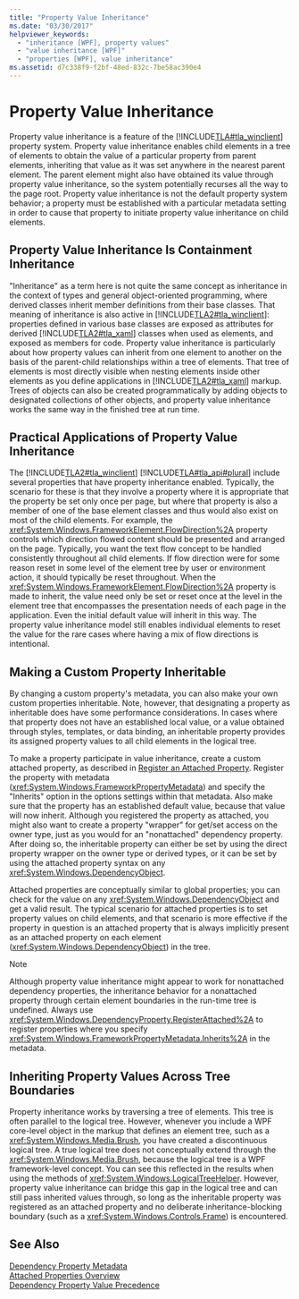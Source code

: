 ```yaml
---
title: "Property Value Inheritance"
ms.date: "03/30/2017"
helpviewer_keywords: 
  - "inheritance [WPF], property values"
  - "value inheritance [WPF]"
  - "properties [WPF], value inheritance"
ms.assetid: d7c338f9-f2bf-48ed-832c-7be58ac390e4
---
```

# Property Value Inheritance
Property value inheritance is a feature of the [!INCLUDE[TLA#tla_winclient](../../../../includes/tlasharptla-winclient-md.md)] property system. Property value inheritance enables child elements in a tree of elements to obtain the value of a particular property from parent elements, inheriting that value as it was set anywhere in the nearest parent element. The parent element might also have obtained its value through property value inheritance, so the system potentially recurses all the way to the page root. Property value inheritance is not the default property system behavior; a property must be established with a particular metadata setting in order to cause that property to initiate property value inheritance on child elements.  
  

  
<a name="Property_Value_Inheritance_is_Containment_Inheritance"></a>   
## Property Value Inheritance Is Containment Inheritance  
 "Inheritance" as a term here is not quite the same concept as inheritance in the context of types and general object-oriented programming, where derived classes inherit member definitions from their base classes. That meaning of inheritance is also active in [!INCLUDE[TLA2#tla_winclient](../../../../includes/tla2sharptla-winclient-md.md)]: properties defined in various base classes are exposed as attributes for derived [!INCLUDE[TLA2#tla_xaml](../../../../includes/tla2sharptla-xaml-md.md)] classes when used as elements, and exposed as members for code. Property value inheritance is particularly about how property values can inherit from one element to another on the basis of the parent-child relationships within a tree of elements. That tree of elements is most directly visible when nesting elements inside other elements as you define applications in [!INCLUDE[TLA2#tla_xaml](../../../../includes/tla2sharptla-xaml-md.md)] markup. Trees of objects can also be created programmatically by adding objects to designated collections of other objects, and property value inheritance works the same way in the finished tree at run time.  
  
<a name="Practical_Applications_of_Property_Value_Inheritance"></a>   
## Practical Applications of Property Value Inheritance  
 The [!INCLUDE[TLA2#tla_winclient](../../../../includes/tla2sharptla-winclient-md.md)] [!INCLUDE[TLA#tla_api#plural](../../../../includes/tlasharptla-apisharpplural-md.md)] include several properties that have property inheritance enabled. Typically, the scenario for these is that they involve a property where it is appropriate that the property be set only once per page, but where that property is also a member of one of the base element classes and thus would also exist on most of the child elements. For example, the <xref:System.Windows.FrameworkElement.FlowDirection%2A> property controls which direction flowed content should be presented and arranged on the page. Typically, you want the text flow concept to be handled consistently throughout all child elements. If flow direction were for some reason reset in some level of the element tree by user or environment action, it should typically be reset throughout. When the <xref:System.Windows.FrameworkElement.FlowDirection%2A> property is made to inherit, the value need only be set or reset once at the level in the element tree that encompasses the presentation needs of each page in the application. Even the initial default value will inherit in this way. The property value inheritance model still enables individual elements to reset the value for the rare cases where having a mix of flow directions is intentional.  
  
<a name="Making_a_Custom_Property_Inheritable"></a>   
## Making a Custom Property Inheritable  
 By changing a custom property's metadata, you can also make your own custom properties inheritable. Note, however, that designating a property as inheritable does have some performance considerations. In cases where that property does not have an established local value, or a value obtained through styles, templates, or data binding, an inheritable property provides its assigned property values to all child elements in the logical tree.  
  
 To make a property participate in value inheritance, create a custom attached property, as described in [Register an Attached Property](../../../../docs/framework/wpf/advanced/how-to-register-an-attached-property.md). Register the property with metadata (<xref:System.Windows.FrameworkPropertyMetadata>) and specify the "Inherits" option in the options settings within that metadata. Also make sure that the property has an established default value, because that value will now inherit. Although you registered the property as attached, you might also want to create a property "wrapper" for get/set access on the owner type, just as you would for an "nonattached" dependency property. After doing so, the inheritable property can either be set by using the direct property wrapper on the owner type or derived types, or it can be set by using the attached property syntax on any <xref:System.Windows.DependencyObject>.  
  
 Attached properties are conceptually similar to global properties; you can check for the value on any <xref:System.Windows.DependencyObject> and get a valid result. The typical scenario for attached properties is to set property values on child elements, and that scenario is more effective if the property in question is an attached property that is always implicitly present as an attached property on each element (<xref:System.Windows.DependencyObject>) in the tree.  
  
> [!NOTE]
>  Although property value inheritance might appear to work for nonattached dependency properties, the inheritance behavior for a nonattached property through certain element boundaries in the run-time tree is undefined. Always use <xref:System.Windows.DependencyProperty.RegisterAttached%2A> to register properties where you specify <xref:System.Windows.FrameworkPropertyMetadata.Inherits%2A> in the metadata.  
  
<a name="InheritanceContext"></a>   
## Inheriting Property Values Across Tree Boundaries  
 Property inheritance works by traversing a tree of elements. This tree is often parallel to the logical tree. However, whenever you include a WPF core-level object in the markup that defines an element tree, such as a <xref:System.Windows.Media.Brush>, you have created a discontinuous logical tree. A true logical tree does not conceptually extend through the <xref:System.Windows.Media.Brush>, because the logical tree is a WPF framework-level concept. You can see this reflected in the results when using the methods of <xref:System.Windows.LogicalTreeHelper>. However, property value inheritance can bridge this gap in the logical tree and can still pass inherited values through, so long as the inheritable property was registered as an attached property and no deliberate inheritance-blocking boundary (such as a <xref:System.Windows.Controls.Frame>) is encountered.  
  
## See Also  
 [Dependency Property Metadata](../../../../docs/framework/wpf/advanced/dependency-property-metadata.md)  
 [Attached Properties Overview](../../../../docs/framework/wpf/advanced/attached-properties-overview.md)  
 [Dependency Property Value Precedence](../../../../docs/framework/wpf/advanced/dependency-property-value-precedence.md)
